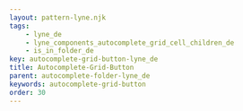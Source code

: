 ```yaml
---
layout: pattern-lyne.njk
tags: 
    - lyne_de
    - lyne_components_autocomplete_grid_cell_children_de
    - is_in_folder_de
key: autocomplete-grid-button-lyne_de
title: Autocomplete-Grid-Button
parent: autocomplete-folder-lyne_de
keywords: autocomplete-grid-button
order: 30
---
```

